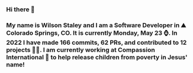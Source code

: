 ### Hi there 👋

### My name is Wilson Staley and I am a Software Developer in ⛰ Colorado Springs, CO.  It is currently Monday, May 23 ⌚. In 2022 I have made 166 commits, 62 PRs, and contributed to 12 projects 👨‍💻. I am currently working at Compassion International 🏢 to help release children from poverty in Jesus' name!